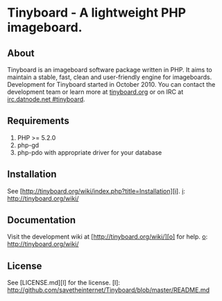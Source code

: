 # Tinyboard - A lightweight PHP imageboard.

## About
Tinyboard is an imageboard software package written in PHP. It aims to maintain a stable, fast, clean and user-friendly engine for imageboards. Development for Tinyboard started in October 2010. You can contact the development team or learn more at [tinyboard.org][o] or on IRC at [irc.datnode.net #tinyboard][i].

[o]: http://tinyboard.org/
[i]: irc://irc.datnode.net/tinyboard

## Requirements
 1. PHP >= 5.2.0
 2. php-gd
 3. php-pdo with appropriate driver for your database

## Installation
See [http://tinyboard.org/wiki/index.php?title=Installation][i].
[i]: http://tinyboard.org/wiki/

## Documentation
Visit the development wiki at [http://tinyboard.org/wiki/][o] for help.
[o]: http://tinyboard.org/wiki/

## License
See [LICENSE.md][l] for the license.
[l]: http://github.com/savetheinternet/Tinyboard/blob/master/README.md